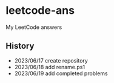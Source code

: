 # leetcode-ans

My LeetCode answers

## History

- 2023/06/17 create repository
- 2023/06/18 add rename.ps1
- 2023/06/19 add completed problems
